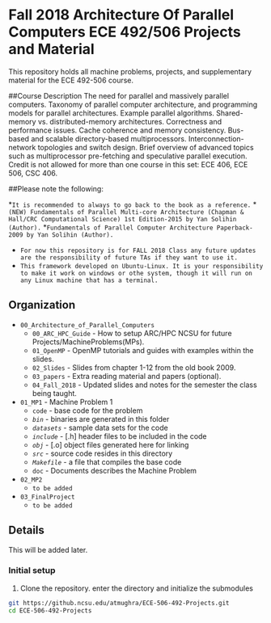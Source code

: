 # Fall 2018 Architecture Of Parallel Computers ECE 492/506 Projects and Material

  This repository holds all machine problems, projects, and supplementary material for the ECE 492-506 course.

##Course Description
  The need for parallel and massively parallel computers. Taxonomy of parallel computer architecture, and programming models for parallel architectures. Example parallel algorithms. Shared-memory vs. distributed-memory architectures. Correctness and performance issues. Cache coherence and memory consistency. Bus-based and scalable directory-based multiprocessors. Interconnection-network topologies and switch design. Brief overview of advanced topics such as multiprocessor pre-fetching and speculative parallel execution. Credit is not allowed for more than one course in this set: ECE 406, ECE 506, CSC 406.

##Please note the following:

*`It is recommended to always to go back to the book as a reference.`
  *`(NEW) Fundamentals of Parallel Multi-core Architecture (Chapman & Hall/CRC Computational Science) 1st Edition-2015 by Yan Solihin (Author).`
  *`Fundamentals of Parallel Computer Architecture Paperback-2009 by Yan Solihin (Author).`
* `For now this repository is for FALL 2018 Class any future updates are the responsibility of future TAs if they want to use it.`
* `This framework developed on Ubuntu-Linux. It is your responsibility to make it work on windows or othe system, though it will run on any Linux machine that has a terminal.`

## Organization
* `00_Architecture_of_Parallel_Computers`
  * `00_ARC_HPC_Guide` - How to setup ARC/HPC NCSU for future Projects/MachineProblems(MPs).
  * `01_OpenMP` - OpenMP tutorials and guides with examples within the slides.
  * `02_Slides` - Slides from chapter 1-12 from the old book 2009.
  * `03_papers` - Extra reading material and papers (optional).
  * `04_Fall_2018` - Updated slides and notes for the semester the class being taught.
* `01_MP1` - Machine Problem 1
  * `code` - base code for the problem
  * *`bin`* - binaries are generated in this folder
  * *`datasets`* - sample data sets for the code
  * *`include`* - [.h] header files to be included in the code
  * *`obj`* - [.o] object files generated here for linking
  * *`src`* - source code resides in this directory
  * *`Makefile`* - a file that compiles the base code
  * `doc` - Documents describes the Machine Problem
* `02_MP2`
  * `to be added` 
* `03_FinalProject`
  * `to be added`

## Details
This will be added later.
### Initial setup
1. Clone the repository. enter the directory and initialize the submodules
  ```bash
  git https://github.ncsu.edu/atmughra/ECE-506-492-Projects.git
  cd ECE-506-492-Projects
  ```
